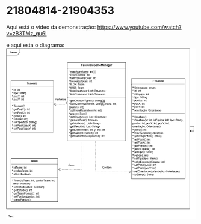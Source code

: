 # 21804814-21904353

Aqui está o video da demonstração:
https://www.youtube.com/watch?v=zB3TMz_qu6I 

e aqui esta o diagrama:
![](diagrama.png?raw=true "Diagrama UML") 


